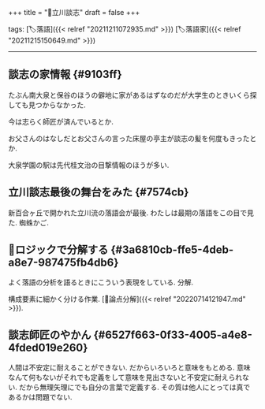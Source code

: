 +++
title = "👨立川談志"
draft = false
+++

tags: [🏷落語]({{< relref "20211211072935.md" >}}) [🏷落語家]({{< relref "20211215150649.md" >}})

---


## 談志の家情報 {#9103ff}

たぶん南大泉と保谷のほうの僻地に家があるはずなのだが大学生のときいくら探しても見つからなかった.

今は志らく師匠が済んでいるとか.

お父さんのはなしだとお父さんの言った床屋の亭主が談志の髪を何度もきったとか.

大泉学園の駅は先代桂文治の目撃情報のほうが多い.


## 立川談志最後の舞台をみた {#7574cb}

新百合ヶ丘で開かれた立川流の落語会が最後. わたしは最期の落語をこの目で見た. 蜘蛛かご.


## 🤔ロジックで分解する {#3a6810cb-ffe5-4deb-a8e7-987475fb4db6}

よく落語の分析を語るときにこういう表現をしている. 分解.

構成要素に細かく分ける作業. [📝論点分解]({{< relref "20220714121947.md" >}}).


## 談志師匠のやかん {#6527f663-0f33-4005-a4e8-4fded019e260}

人間は不安定に耐えることができない. だからいろいろと意味をもとめる. 意味なんて何もないがそれでも定義をして意味を見出さないと不安定に耐えられない. だから無理矢理にでも自分の言葉で定義する. その質は他人にとっては真であるかは問題でない.
